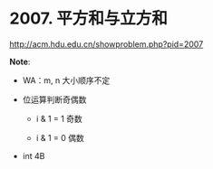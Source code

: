# 2007. 平方和与立方和

http://acm.hdu.edu.cn/showproblem.php?pid=2007

**Note**:

* WA：m, n 大小顺序不定

* 位运算判断奇偶数

    * i & 1 = 1 奇数
    
	* i & 1 = 0 偶数

* int 4B